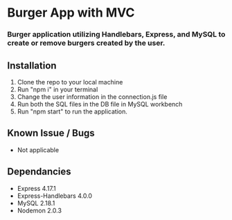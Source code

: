 # Burger App with MVC

### Burger application utilizing Handlebars, Express, and MySQL to create or remove burgers created by the user.


## Installation

1. Clone the repo to your local machine
2. Run "npm i" in your terminal
3. Change the user information in the connection.js file
4. Run both the SQL files in the DB file in MySQL workbench
5. Run "npm start" to run the application.

## Known Issue / Bugs

* Not applicable

## Dependancies

* Express 4.17.1
* Express-Handlebars 4.0.0
* MySQL 2.18.1
* Nodemon 2.0.3